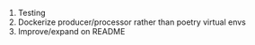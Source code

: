 1. Testing
2. Dockerize producer/processor rather than poetry virtual envs
3. Improve/expand on README 